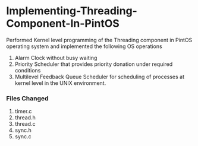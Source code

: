 # Implementing-Threading-Component-In-PintOS

Performed Kernel level programming of the Threading component in PintOS operating system and implemented the following OS operations
1. Alarm Clock without busy waiting
2. Priority Scheduler that provides priority donation under required conditions 
3. Multilevel Feedback Queue Scheduler for scheduling of processes at kernel level in the UNIX environment.

### Files Changed
1. timer.c
2. thread.h
3. thread.c
4. sync.h
5. sync.c
